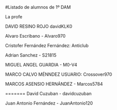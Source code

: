 #Listado de alumnos de 1º DAM

La profe


DAVID RESINO ROJO davidKLK0

Alvaro Escribano - Alvaro970

Cristofer Fernández Fernández: Anticlub

Adrian Sanchez - S21815

MIGUEL ANGEL GUARDIA - M0-V4

MARCO CALVO MÉNNDEZ USUARIO: Crossover970

MARCOS ASENSIO HERNÁNDEZ - Marcos5784

=======
David Cuzuban - davidcuzuban

Juan Antonio Fernández - JuanAntonio120

